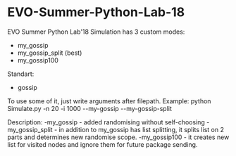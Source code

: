 # EVO-Summer-Python-Lab-18
EVO Summer Python Lab'18
Simulation has 3 custom modes:
  - my_gossip
  - my_gossip_split (best)
  - my_gossip100
  
Standart:
  - gossip
  
To use some of it, just write arguments after filepath.
Example:
python Simulate.py -n 20 -i 1000 --my-gossip --my-gossip-split

Description:
  -my_gossip - added randomising without self-choosing
  -my_gossip_split - in addition to my_gossip has list splitting, it splits list on 2 parts and determines new randomise scope.
  -my_gossip100 - it creates new list for visited nodes and ignore them for future package sending.
